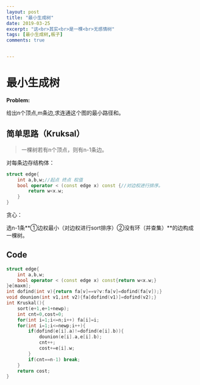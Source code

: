 ```yaml
---
layout: post
title: "最小生成树"
date: 2019-03-25
excerpt: "这<br>其实<br>是一棵<br>无感情树"
tags: [最小生成树,板子]
comments: true


---
```


# 最小生成树

**Problem:**

给出n个顶点,m条边,求连通这个图的最小路径和。

## 简单思路（Kruksal）

> 一棵树若有n个顶点，则有n-1条边。

对每条边存结构体：

```cpp
struct edge{
	int a,b,w;//起点 终点 权值
	bool operator < (const edge x) const {//对边权进行排序。
		return w<x.w;
	}
}
```



贪心：

选n-1条**①边权最小（对边权进行sort排序）②没有环（并查集）**的边构成一棵树。

## Code

```cpp
struct edge{
	int a,b,w;
	bool operator < (const edge x) const{return w<x.w;}
}e[maxm];
int dofind(int v){return fa[v]==v?v:fa[v]=dofind(fa[v]);}
void dounion(int v1,int v2){fa[dofind(v1)]=dofind(v2);}
int Kruskal(){
	sort(e+1,e+1+newp);
	int cnt=0,cost=0;
	for(int i=1;i<=n;i++) fa[i]=i;
	for(int i=1;i<=newp;i++){
		if(dofind(e[i].a)!=dofind(e[i].b)){
			dounion(e[i].a,e[i].b);
			cnt++;
			cost+=e[i].w;
		}
		if(cnt==n-1) break;
	}
	return cost;
}
```


